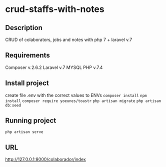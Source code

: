 # crud-staffs-with-notes

## Description

CRUD of colaborators, jobs and notes with php 7 + laravel v.7

## Requirements
Composer v.2.6.2
Laravel v.7
MYSQL
PHP v.7.4

## Install project

create file .env with the correct values to ENVs
``` composer install ``` 
``` npm install ``` 
``` composer require yoeunes/toastr ``` 
``` php artisan migrate ```
``` php artisan db:seed ```

## Running project

``` php artisan serve ```

## URL

http://127.0.0.1:8000/colaborador/index


